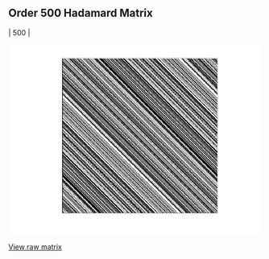 ## Order 500 Hadamard Matrix

| 500 |

<img src="500.png" class="img-responsive" alt=""> 

[View raw matrix](order500.txt)

